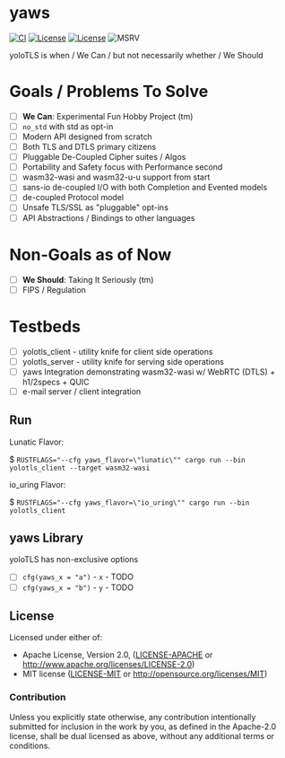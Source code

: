 # yaws

[![CI](https://github.com/yolotls/yolotls/actions/workflows/CI.yml/badge.svg)](https://github.com/yolotls/yolotls/actions/workflows/CI.yml)
[![License](https://img.shields.io/badge/License-Apache%202.0-blue.svg)](https://opensource.org/licenses/Apache-2.0)
[![License](https://img.shields.io/badge/License-MIT-yellow.svg)](https://opensource.org/licenses/MIT)
![MSRV](https://img.shields.io/badge/MSRV-1.60.0-blue)

yoloTLS is when / We Can / but not necessarily whether / We Should

# Goals / Problems To Solve

- [ ] **We Can**: Experimental Fun Hobby Project (tm)
- [ ] `no_std` with std as opt-in
- [ ] Modern API designed from scratch
- [ ] Both TLS and DTLS primary citizens
- [ ] Pluggable De-Coupled Cipher suites / Algos
- [ ] Portability and Safety focus with Performance second
- [ ] wasm32-wasi and wasm32-u-u support from start
- [ ] sans-io de-coupled I/O with both Completion and Evented models
- [ ] de-coupled Protocol model
- [ ] Unsafe TLS/SSL as "pluggable" opt-ins
- [ ] API Abstractions / Bindings to other languages

# Non-Goals as of Now

- [ ] **We Should**: Taking It Seriously (tm)
- [ ] FIPS / Regulation

# Testbeds

- [ ] yolotls_client - utility knife for client side operations
- [ ] yolotls_server - utility knife for serving side operations
- [ ] yaws Integration demonstrating wasm32-wasi w/ WebRTC (DTLS) + h1/2specs + QUIC
- [ ] e-mail server / client integration

## Run

Lunatic Flavor:

$ `RUSTFLAGS="--cfg yaws_flavor=\"lunatic\"" cargo run --bin yolotls_client --target wasm32-wasi`

io_uring Flavor:

$ `RUSTFLAGS="--cfg yaws_flavor=\"io_uring\"" cargo run --bin yolotls_client`

## yaws Library

yoloTLS has non-exclusive options

- [ ] `cfg(yaws_x = "a")` - `x` - TODO
- [ ] `cfg(yaws_x = "b")` - `y` - TODO

## License

Licensed under either of:

 * Apache License, Version 2.0, ([LICENSE-APACHE](LICENSE-APACHE) or http://www.apache.org/licenses/LICENSE-2.0)
 * MIT license ([LICENSE-MIT](LICENSE-MIT) or http://opensource.org/licenses/MIT)

### Contribution

Unless you explicitly state otherwise, any contribution intentionally submitted for inclusion in the work by you, as defined in the Apache-2.0 license, shall be dual licensed as above, without any additional terms or conditions.

